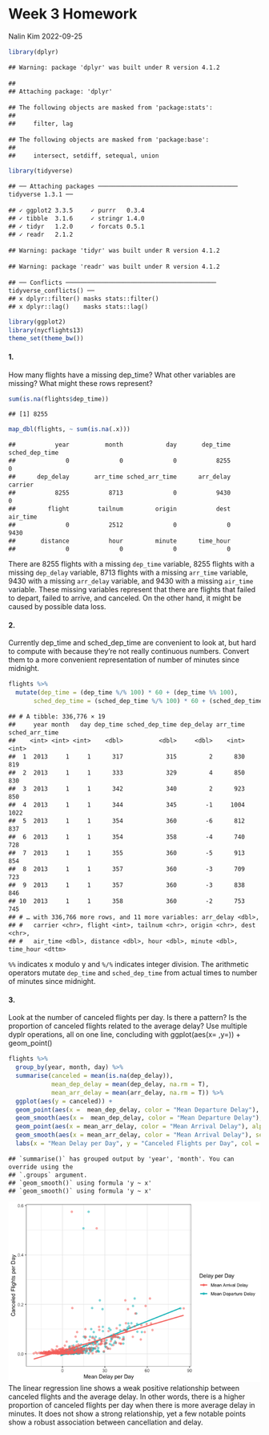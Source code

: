 Week 3 Homework
================
Nalin Kim
2022-09-25

``` r
library(dplyr)
```

    ## Warning: package 'dplyr' was built under R version 4.1.2

    ## 
    ## Attaching package: 'dplyr'

    ## The following objects are masked from 'package:stats':
    ## 
    ##     filter, lag

    ## The following objects are masked from 'package:base':
    ## 
    ##     intersect, setdiff, setequal, union

``` r
library(tidyverse)
```

    ## ── Attaching packages ─────────────────────────────────────── tidyverse 1.3.1 ──

    ## ✓ ggplot2 3.3.5     ✓ purrr   0.3.4
    ## ✓ tibble  3.1.6     ✓ stringr 1.4.0
    ## ✓ tidyr   1.2.0     ✓ forcats 0.5.1
    ## ✓ readr   2.1.2

    ## Warning: package 'tidyr' was built under R version 4.1.2

    ## Warning: package 'readr' was built under R version 4.1.2

    ## ── Conflicts ────────────────────────────────────────── tidyverse_conflicts() ──
    ## x dplyr::filter() masks stats::filter()
    ## x dplyr::lag()    masks stats::lag()

``` r
library(ggplot2)
library(nycflights13)
theme_set(theme_bw())
```

#### 1.

How many flights have a missing dep_time? What other variables are
missing? What might these rows represent?

``` r
sum(is.na(flights$dep_time))
```

    ## [1] 8255

``` r
map_dbl(flights, ~ sum(is.na(.x)))
```

    ##           year          month            day       dep_time sched_dep_time 
    ##              0              0              0           8255              0 
    ##      dep_delay       arr_time sched_arr_time      arr_delay        carrier 
    ##           8255           8713              0           9430              0 
    ##         flight        tailnum         origin           dest       air_time 
    ##              0           2512              0              0           9430 
    ##       distance           hour         minute      time_hour 
    ##              0              0              0              0

There are 8255 flights with a missing `dep_time` variable, 8255 flights
with a missing `dep_delay` variable, 8713 flights with a missing
`arr_time` variable, 9430 with a missing `arr_delay` variable, and 9430
with a missing `air_time` variable. These missing variables represent
that there are flights that failed to depart, failed to arrive, and
canceled. On the other hand, it might be caused by possible data loss.

#### 2.

Currently dep_time and sched_dep_time are convenient to look at, but
hard to compute with because they’re not really continuous numbers.
Convert them to a more convenient representation of number of minutes
since midnight.

``` r
flights %>%
  mutate(dep_time = (dep_time %/% 100) * 60 + (dep_time %% 100),
       sched_dep_time = (sched_dep_time %/% 100) * 60 + (sched_dep_time %% 100))
```

    ## # A tibble: 336,776 × 19
    ##     year month   day dep_time sched_dep_time dep_delay arr_time sched_arr_time
    ##    <int> <int> <int>    <dbl>          <dbl>     <dbl>    <int>          <int>
    ##  1  2013     1     1      317            315         2      830            819
    ##  2  2013     1     1      333            329         4      850            830
    ##  3  2013     1     1      342            340         2      923            850
    ##  4  2013     1     1      344            345        -1     1004           1022
    ##  5  2013     1     1      354            360        -6      812            837
    ##  6  2013     1     1      354            358        -4      740            728
    ##  7  2013     1     1      355            360        -5      913            854
    ##  8  2013     1     1      357            360        -3      709            723
    ##  9  2013     1     1      357            360        -3      838            846
    ## 10  2013     1     1      358            360        -2      753            745
    ## # … with 336,766 more rows, and 11 more variables: arr_delay <dbl>,
    ## #   carrier <chr>, flight <int>, tailnum <chr>, origin <chr>, dest <chr>,
    ## #   air_time <dbl>, distance <dbl>, hour <dbl>, minute <dbl>, time_hour <dttm>

`%%` indicates x modulo y and `%/%` indicates integer division. The
arithmetic operators mutate `dep_time` and `sched_dep_time` from actual
times to number of minutes since midnight.

#### 3.

Look at the number of canceled flights per day. Is there a pattern? Is
the proportion of canceled flights related to the average delay? Use
multiple dyplr operations, all on one line, concluding with
ggplot(aes(x= ,y=)) + geom_point()

``` r
flights %>%
  group_by(year, month, day) %>%
  summarise(canceled = mean(is.na(dep_delay)),
            mean_dep_delay = mean(dep_delay, na.rm = T),
            mean_arr_delay = mean(arr_delay, na.rm = T)) %>%
  ggplot(aes(y = canceled)) +
  geom_point(aes(x =  mean_dep_delay, color = "Mean Departure Delay"), alpha = 0.5) +
  geom_smooth(aes(x =  mean_dep_delay, color = "Mean Departure Delay"), se = FALSE, method = "lm") + # regression line
  geom_point(aes(x = mean_arr_delay, color = "Mean Arrival Delay"), alpha = 0.5) +
  geom_smooth(aes(x = mean_arr_delay, color = "Mean Arrival Delay"), se = FALSE, method = "lm") + # regression line
  labs(x = "Mean Delay per Day", y = "Canceled Flights per Day", col = "Delay per Day")
```

    ## `summarise()` has grouped output by 'year', 'month'. You can override using the
    ## `.groups` argument.
    ## `geom_smooth()` using formula 'y ~ x'
    ## `geom_smooth()` using formula 'y ~ x'

![](nice-readme_files/figure-gfm/unnamed-chunk-4-1.png)<!-- --> The
linear regression line shows a weak positive relationship between
canceled flights and the average delay. In other words, there is a
higher proportion of canceled flights per day when there is more average
delay in minutes. It does not show a strong relationship, yet a few
notable points show a robust association between cancellation and delay.
